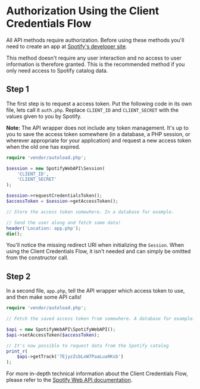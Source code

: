 # Authorization Using the Client Credentials Flow

All API methods require authorization. Before using these methods you'll need to create an app at [Spotify's developer site](https://developer.spotify.com/documentation/web-api/).

This method doesn't require any user interaction and no access to user information is therefore granted. This is the recommended method if you only need access to Spotify catalog data.

## Step 1
The first step is to request a access token. Put the following code in its own file, lets call it `auth.php`. Replace `CLIENT_ID` and `CLIENT_SECRET` with the values given to you by Spotify.

__Note:__ The API wrapper does not include any token management. It's up to you to save the access token somewhere (in a database, a PHP session, or wherever appropriate for your application) and request a new access token when the old one has expired.

```php
require 'vendor/autoload.php';

$session = new SpotifyWebAPI\Session(
    'CLIENT_ID',
    'CLIENT_SECRET'
);

$session->requestCredentialsToken();
$accessToken = $session->getAccessToken();

// Store the access token somewhere. In a database for example.

// Send the user along and fetch some data!
header('Location: app.php');
die();
```

You'll notice the missing redirect URI when initializing the `Session`. When using the Client Credentials Flow, it isn't needed and can simply be omitted from the constructor call.

## Step 2
In a second file, `app.php`, tell the API wrapper which access token to use, and then make some API calls!

```php
require 'vendor/autoload.php';

// Fetch the saved access token from somewhere. A database for example.

$api = new SpotifyWebAPI\SpotifyWebAPI();
$api->setAccessToken($accessToken);

// It's now possible to request data from the Spotify catalog
print_r(
    $api->getTrack('7EjyzZcbLxW7PaaLua9Ksb')
);
```

For more in-depth technical information about the Client Credentials Flow, please refer to the [Spotify Web API documentation](https://developer.spotify.com/documentation/general/guides/authorization-guide/#client-credentials-flow).
